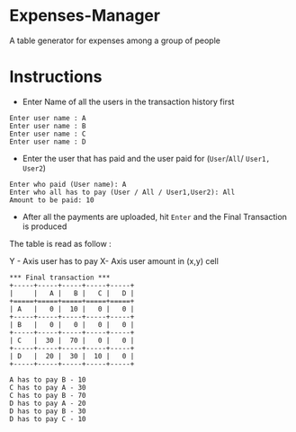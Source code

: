 # Expenses-Manager
A table generator for expenses among a group of people 

# Instructions

- Enter Name of all the users in the transaction history first
 ``` 
Enter user name : A
Enter user name : B
Enter user name : C
Enter user name : D
```

- Enter the user that has paid and the user paid for (`User`/`All`/ `User1, User2`)
```
Enter who paid (User name): A  
Enter who all has to pay (User / All / User1,User2): All
Amount to be paid: 10
```

- After all the payments are uploaded, hit `Enter` and the Final Transaction is produced

The table is read as follow :


Y - Axis user has to pay X- Axis user amount in (x,y) cell

```
*** Final transaction ***
+-----+-----+-----+-----+-----+
|     |   A |   B |   C |   D |
+=====+=====+=====+=====+=====+
| A   |   0 |  10 |   0 |   0 |
+-----+-----+-----+-----+-----+
| B   |   0 |   0 |   0 |   0 |
+-----+-----+-----+-----+-----+
| C   |  30 |  70 |   0 |   0 |
+-----+-----+-----+-----+-----+
| D   |  20 |  30 |  10 |   0 |
+-----+-----+-----+-----+-----+

A has to pay B - 10
C has to pay A - 30
C has to pay B - 70
D has to pay A - 20
D has to pay B - 30
D has to pay C - 10
```
